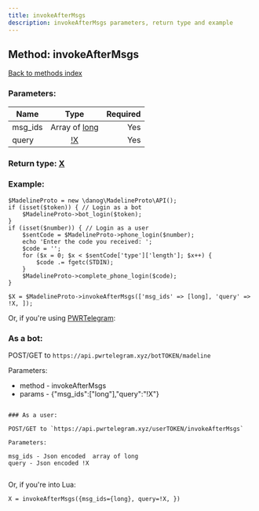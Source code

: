 ```yaml
---
title: invokeAfterMsgs
description: invokeAfterMsgs parameters, return type and example
---
```

## Method: invokeAfterMsgs  
[Back to methods index](index.md)


### Parameters:

| Name     |    Type       | Required |
|----------|:-------------:|---------:|
|msg\_ids|Array of [long](../types/long.md) | Yes|
|query|[!X](../types/!X.md) | Yes|


### Return type: [X](../types/X.md)

### Example:


```
$MadelineProto = new \danog\MadelineProto\API();
if (isset($token)) { // Login as a bot
    $MadelineProto->bot_login($token);
}
if (isset($number)) { // Login as a user
    $sentCode = $MadelineProto->phone_login($number);
    echo 'Enter the code you received: ';
    $code = '';
    for ($x = 0; $x < $sentCode['type']['length']; $x++) {
        $code .= fgetc(STDIN);
    }
    $MadelineProto->complete_phone_login($code);
}

$X = $MadelineProto->invokeAfterMsgs(['msg_ids' => [long], 'query' => !X, ]);
```

Or, if you're using [PWRTelegram](https://pwrtelegram.xyz):

### As a bot:

POST/GET to `https://api.pwrtelegram.xyz/botTOKEN/madeline`

Parameters:

* method - invokeAfterMsgs
* params - {"msg_ids":["long"],"query":"!X"}

```

### As a user:

POST/GET to `https://api.pwrtelegram.xyz/userTOKEN/invokeAfterMsgs`

Parameters:

msg_ids - Json encoded  array of long
query - Json encoded !X


```

Or, if you're into Lua:

```
X = invokeAfterMsgs({msg_ids={long}, query=!X, })
```

